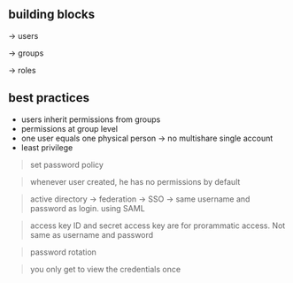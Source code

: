## building blocks

-> users

-> groups

-> roles

## best practices

* users inherit permissions from groups
* permissions at group level
* one user equals one physical person -> no multishare single account
* least privilege

> set password policy

> whenever user created, he has no permissions by default

> active directory -> federation -> SSO -> same username and password as login. using SAML

> access key ID and secret access key are for prorammatic access. Not same as username and password

> password rotation

> you only get to view the credentials once
